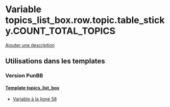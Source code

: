 # Variable topics_list_box.row.topic.table_sticky.COUNT_TOTAL_TOPICS
[Ajouter une description](https://fa-tvars.appspot.com/var/topics_list_box.row.topic.table_sticky.COUNT_TOTAL_TOPICS)

## Utilisations dans les templates

### Version PunBB

#### [Template topics_list_box](punbb/topics_list_box.md)
* [Variable &agrave; la ligne 58](../punbb/topics_list_box.tpl#L58)